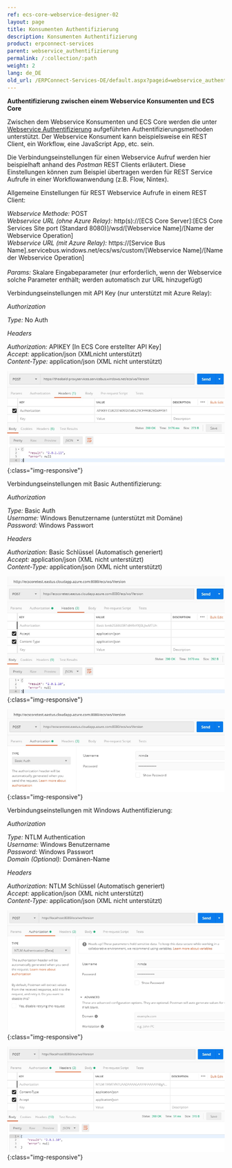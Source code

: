 ```yaml
---
ref: ecs-core-webservice-designer-02
layout: page
title: Konsumenten Authentifizierung
description: Konsumenten Authentifizierung
product: erpconnect-services
parent: webservice_authentifizierung
permalink: /:collection/:path
weight: 2
lang: de_DE
old_url: /ERPConnect-Services-DE/default.aspx?pageid=webservice_authentifizierung
---
```


**Authentifizierung zwischen einem Webservice Konsumenten und ECS Core**
   
Zwischen dem Webservice Konsumenten und ECS Core werden die unter [Webservice Authentifizierung](./webservice_authentication) aufgeführten Authentifizierungsmethoden unterstützt. Der Webservice Konsument kann beispielsweise ein REST Client, ein Workflow, eine JavaScript App, etc. sein.   

Die Verbindungseinstellungen für einen Webservice Aufruf werden hier beispielhaft anhand des *Postman* REST Clients erläutert. Diese Einstellungen können zum Beispiel übertragen werden für REST Service Aufrufe in einer Workflowanwendung (z.B. Flow, Nintex). 

Allgemeine Einstellungen für REST Webservice Aufrufe in einem REST Client:

*Webservice Methode:* 	POST<br>
*Webservice URL (ohne Azure Relay):* 		http(s)://[ECS Core Server]:[ECS Core Services Site port (Standard 8080)]/wsd/[Webservice Name]/[Name der Webservice Operation]<br>
*Webservice URL (mit Azure Relay):*		https://[Service Bus Name].servicebus.windows.net/ecs/ws/custom/[Webservice Name]/[Name der Webservice Operation]<br>	 
*Params:*				Skalare Eingabeparameter (nur erforderlich, wenn der Webservice solche Parameter enthält; werden automatisch zur URL hinzugefügt)

Verbindungseinstellungen mit API Key (nur unterstützt mit Azure Relay):

*Authorization*
                
*Type:* 			No Auth

*Headers*

*Authorization:*      	APIKEY [In ECS Core erstellter API Key]<br>
*Accept:*                	application/json (XMLnicht unterstützt)<br>
*Content-Type:*      	application/json (XML nicht unterstützt) 

![ecscore-webservicetest_4](/img/content/ecscore-webservicetest_4.jpg){:class="img-responsive"}

Verbindungseinstellungen mit Basic Authentifizierung:

*Authorization*	   

*Type:* 				   Basic Auth<br>
*Username:*			   Windows Benutzername (unterstützt mit Domäne)<br>
*Password:*			   Windows Passwort

*Headers*

*Authorization:*      		Basic Schlüssel (Automatisch generiert)<br>
*Accept:*                		application/json (XML nicht unterstützt)<br>
*Content-Type:*      		application/json (XML nicht unterstützt) 

![ecscore-webservicetest_5](/img/content/ecscore-webservicetest_5.jpg){:class="img-responsive"}

![ecscore-webservicetest_6](/img/content/ecscore-webservicetest_6.jpg){:class="img-responsive"}

Verbindungseinstellungen mit Windows Authentifizierung:  

*Authorization* 

*Type:* 				   NTLM Authentication<br>
*Username:*			   Windows Benutzername<br>
*Password:*			   Windows Passwort<br>
*Domain (Optional):*	   Domänen-Name	
 
*Headers*

*Authorization:*      		NTLM Schlüssel (Automatisch generiert)<br>
*Accept:*                		application/json (XML nicht unterstützt)<br>
*Content-Type:*      		application/json (XML nicht unterstützt) 

![ecscore-webservicetest_7](/img/content/ecscore-webservicetest_7.jpg){:class="img-responsive"}

![ecscore-webservicetest_8](/img/content/ecscore-webservicetest_8.jpg){:class="img-responsive"}